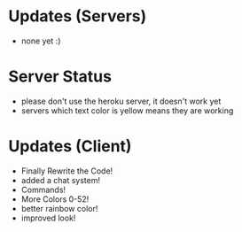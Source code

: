 # Updates (Servers)
- none yet :)
# Server Status
- please don't use the heroku server, it doesn't work yet
- servers which text color is yellow means they are working
# Updates (Client)
- Finally Rewrite the Code!
- added a chat system!
- Commands!
- More Colors 0-52!
- better rainbow color!
- improved look!